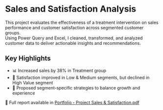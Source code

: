 # Sales and Satisfaction Analysis

This project evaluates the effectiveness of a treatment intervention on sales performance and customer satisfaction across segmented customer groups.  
Using Power Query and Excel, I cleaned, transformed, and analyzed customer data to deliver actionable insights and recommendations.

## Key Highlights
- 📊 Increased sales by 38% in Treatment group
- 🤝 Satisfaction improved in Low & Medium segments, but declined in High Value segment
- 🧠 Proposed segment-specific strategies to balance growth and experience

📄 Full report available in [Portfolio - Project Sales & Satisfaction.pdf](Portfolio%20-%20Project%20%20Sales%20%26%20Satisfaction.pdf)
